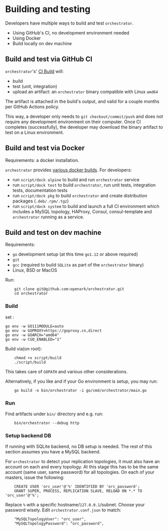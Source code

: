 # Building and testing

Developers have multiple ways to build and test `orchestrator`.

- Using GitHub's CI, no development environment needed
- Using Docker
- Build locally on dev machine

## Build and test via GitHub CI

`orchestrator`'s' [CI Build](ci.md) will:

- build
- test (unit, integration)
- upload an artifact: an `orchestrator` binary compatible with Linux `amd64`

The artifact is attached in the build's output, and valid for a couple months per GitHub Actions policy.

This way, a developer only needs to `git checkout/commit/push` and does not require any development environment on their computer. Once CI completes (successfully), the developer may download the binary artifact to test on a Linux environment.

## Build and test via Docker

Requirements: a docker installation.

`orchestrator` provides [various docker builds](docker.md). For developers:

- run `script/dock alpine` to build and run `orchestrator` service
- run `script/dock test` to build `orchestrator`, run unit tests, integration tests, documentation tests
- run `script/dock pkg` to build `orchestrator` and create distribution packages (`.deb/.rpm/.tgz`)
- run `script/dock system` to build and launch a full CI environment which includes a MySQL topology, HAProxy, Consul, consul-template and `orchestrator` running as a service.


## Build and test on dev machine

Requirements:

- `go` development setup (at this time `go1.12` or above required)
- `git`
- `gcc` (required to build `SQLite` as part of the `orchestrator` binary)
- Linux, BSD or MacOS

Run:

```
    git clone git@github.com:openark/orchestrator.git
    cd orchestrator
```

### Build

set :

```bigquery
go env -w GO111MODULE=auto
go env -w GOPROXY=https://goproxy.cn,direct
go env -w GOARCH="amd64"
go env -w CGO_ENABLED="1"
```

Build via(on root):
```
    chmod +x script/build
    ./script/build
```
This takes care of `GOPATH` and various other considerations.

Alternatively, if you like and if your Go environment is setup, you may run:
```
    go build -o bin/orchestrator -i go/cmd/orchestrator/main.go
```

### Run

Find artifacts under `bin/` directory and e.g. run:
```
    bin/orchestrator --debug http
```

### Setup backend DB

If running with SQLite backend, no DB setup is needed. The rest of this section assumes you have a MySQL backend.

For `orchestrator` to detect your replication topologies, it must also have an account on each and every topology. At this stage this has to be the
same account (same user, same password) for all topologies. On each of your masters, issue the following:
```
    CREATE USER 'orc_user'@'%' IDENTIFIED BY 'orc_password';
    GRANT SUPER, PROCESS, REPLICATION SLAVE, RELOAD ON *.* TO 'orc_user'@'%';
```
Replace `%` with a specific hostname/`127.0.0.1`/subnet. Choose your password wisely. Edit `orchestrator.conf.json` to match:
```
    "MySQLTopologyUser": "orc_user",
    "MySQLTopologyPassword": "orc_password",
```
